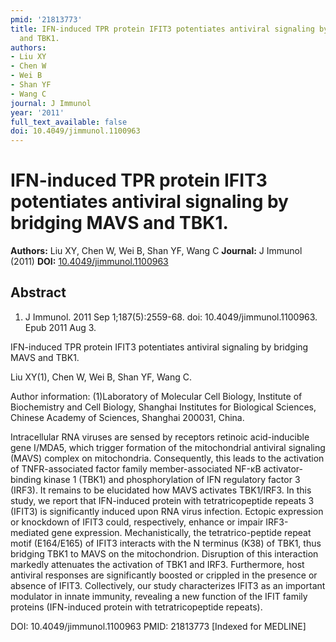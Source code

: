 ```yaml
---
pmid: '21813773'
title: IFN-induced TPR protein IFIT3 potentiates antiviral signaling by bridging MAVS
  and TBK1.
authors:
- Liu XY
- Chen W
- Wei B
- Shan YF
- Wang C
journal: J Immunol
year: '2011'
full_text_available: false
doi: 10.4049/jimmunol.1100963
---
```


# IFN-induced TPR protein IFIT3 potentiates antiviral signaling by bridging MAVS and TBK1.
**Authors:** Liu XY, Chen W, Wei B, Shan YF, Wang C
**Journal:** J Immunol (2011)
**DOI:** [10.4049/jimmunol.1100963](https://doi.org/10.4049/jimmunol.1100963)

## Abstract

1. J Immunol. 2011 Sep 1;187(5):2559-68. doi: 10.4049/jimmunol.1100963. Epub 2011
 Aug 3.

IFN-induced TPR protein IFIT3 potentiates antiviral signaling by bridging MAVS 
and TBK1.

Liu XY(1), Chen W, Wei B, Shan YF, Wang C.

Author information:
(1)Laboratory of Molecular Cell Biology, Institute of Biochemistry and Cell 
Biology, Shanghai Institutes for Biological Sciences, Chinese Academy of 
Sciences, Shanghai 200031, China.

Intracellular RNA viruses are sensed by receptors retinoic acid-inducible gene 
I/MDA5, which trigger formation of the mitochondrial antiviral signaling (MAVS) 
complex on mitochondria. Consequently, this leads to the activation of 
TNFR-associated factor family member-associated NF-κB activator-binding kinase 1 
(TBK1) and phosphorylation of IFN regulatory factor 3 (IRF3). It remains to be 
elucidated how MAVS activates TBK1/IRF3. In this study, we report that 
IFN-induced protein with tetratricopeptide repeats 3 (IFIT3) is significantly 
induced upon RNA virus infection. Ectopic expression or knockdown of IFIT3 
could, respectively, enhance or impair IRF3-mediated gene expression. 
Mechanistically, the tetratrico-peptide repeat motif (E164/E165) of IFIT3 
interacts with the N terminus (K38) of TBK1, thus bridging TBK1 to MAVS on the 
mitochondrion. Disruption of this interaction markedly attenuates the activation 
of TBK1 and IRF3. Furthermore, host antiviral responses are significantly 
boosted or crippled in the presence or absence of IFIT3. Collectively, our study 
characterizes IFIT3 as an important modulator in innate immunity, revealing a 
new function of the IFIT family proteins (IFN-induced protein with 
tetratricopeptide repeats).

DOI: 10.4049/jimmunol.1100963
PMID: 21813773 [Indexed for MEDLINE]
